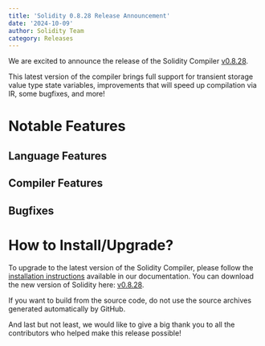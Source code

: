 ```yaml
---
title: 'Solidity 0.8.28 Release Announcement'
date: '2024-10-09'
author: Solidity Team
category: Releases
---
```


We are excited to announce the release of the Solidity Compiler [v0.8.28](https://github.com/ethereum/solidity/releases/tag/v0.8.28).

This latest version of the compiler brings full support for transient storage value type state variables, improvements that will speed up compilation via IR, some bugfixes, and more!

# Notable Features

## Language Features

## Compiler Features

## Bugfixes

# How to Install/Upgrade?

To upgrade to the latest version of the Solidity Compiler, please follow the [installation instructions](https://docs.soliditylang.org/en/v0.8.28/installing-solidity.html) available in our documentation.
You can download the new version of Solidity here: [v0.8.28](https://github.com/ethereum/solidity/releases/tag/v0.8.28).

If you want to build from the source code, do not use the source archives generated automatically by GitHub.

And last but not least, we would like to give a big thank you to all the contributors who helped make this release possible!
